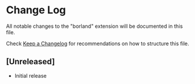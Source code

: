 # Change Log
All notable changes to the "borland" extension will be documented in this file.

Check [Keep a Changelog](http://keepachangelog.com/) for recommendations on how to structure this file.

## [Unreleased]
- Initial release

